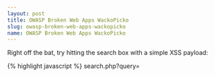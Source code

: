 ```yaml
---
layout: post
title: OWASP Broken Web Apps WackoPicko
slug: owasp-broken-web-apps-wackopicko
name: OWASP Broken Web Apps WackoPicko
---
```


Right off the bat, try hitting the search box with a simple XSS payload:

{% highlight javascript %}
search.php?query=<script>alert(1)<%2Fscript>&x=24&y=12
{% endhighlight %}

